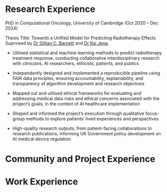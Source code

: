 Research Experience 
======

PhD in Computational Oncology, University of Cambridge (Oct 2020 – Dec 2024) 

Thesis Title: Towards a Unified Model for Predicting Radiotherapy Effects 
Suprvised by [Dr Gillian C. Barnett](https://www.cuh.nhs.uk/staff-directory/dr_gill_barnett/) and [Dr Raj Jena](https://www.cuh.nhs.uk/staff-directory/dr-raj-jena/). 

* Utilised statistical and machine learning methods to predict radiotherapy treatment response, conducting collaborative interdisciplinary research with clinicians, AI researchers, ethicists, patients, and publics

*	Independently designed and implemented a reproducible pipeline using FAIR data principles, ensuring accountability, explainability, and transparency of algorithm development and research objectives

*	Mapped out and utilised ethical frameworks for evaluating and addressing medical data risks and ethical concerns associated with the project’s goals, in the context of AI healthcare implementation 

*	Shaped and informed the project’s execution through qualitative focus-group methods to explore patients’ lived experiences and perspectives

*	High-quality research outputs, from patient-facing collaborations to research publications, informing UK Government policy development on AI medical device regulation 


Community and Project Experience 
======

Work Experience 
======

